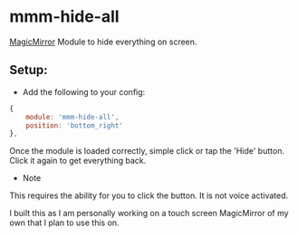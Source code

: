 mmm-hide-all
===
[MagicMirror](https://github.com/MichMich/MagicMirror) Module to hide everything on screen.

Setup:
---
* Add the following to your config:
````javascript
{
	module: 'mmm-hide-all',
	position: 'bottom_right'
},
````

Once the module is loaded correctly, simple click or tap the 'Hide' button. Click it again to get everything back.

* Note

This requires the ability for you to click the button. It is not voice activated.

I built this as I am personally working on a touch screen MagicMirror of my own that I plan to use this on.
